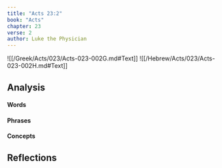 ```yaml
---
title: "Acts 23:2"
book: "Acts"
chapter: 23
verse: 2
author: Luke the Physician
---
```

![[/Greek/Acts/023/Acts-023-002G.md#Text]]
![[/Hebrew/Acts/023/Acts-023-002H.md#Text]]

## Analysis

#### Words

#### Phrases

#### Concepts

## Reflections
